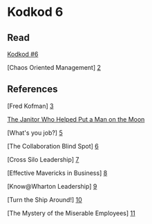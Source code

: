 # Kodkod 6
## Read

[Kodkod #6][1]

[Chaos Oriented Management] [2]


## References


[Fred Kofman] [3]

[The Janitor Who Helped Put a Man on the Moon][4]

[What's you job?] [5]

[The Collaboration Blind Spot] [6]

[Cross Silo Leadership] [7]

[Effective Mavericks in Business] [8]

[Know@Wharton Leadership] [9]

[Turn the Ship Around!] [10]

[The Mystery of the Miserable Employees] [11]


[1]: http://www.k0dk0d.com/pdfs/kodkod6.pdf "Kodkod #6"
[2]: http://www.k0dk0d.com/pdfs/ChaosManagement.pdf "Chaos Oriented Management"
[3]: https://www.linkedin.com/in/fkofman?trk=corpblog_0913_fredkofman_speakerseries "Fred Kofman"
[4]: https://fromthegreennotebook.com/2017/11/04/the-janitor-who-help-put-a-man-on-the-moon/ "The Janitor Who Helped Put a Man on the Moon"
[5]: https://www.youtube.com/watch?v=IdMvWLARF1w "What's your job?"
[6]: https://hbr.org/2019/03/the-collaboration-blind-spot "The Collaboration Blind Spot"
[7]: https://hbr.org/2019/05/cross-silo-leadership "Cross Silo Leadership"
[8]: https://knowledge.wharton.upenn.edu/article/effective-mavericks-in-business/ "Effective Mavericks in Business"
[9]: https://knowledge.wharton.upenn.edu/topic/leadership/ "Know@Wharton Leadership"
[10]: https://www.amazon.com/Turn-Ship-Around-Turning-Followers-ebook/dp/B00AFPVP0Y "Turn the Ship Around!"
[11]: https://www.nytimes.com/2019/06/15/upshot/how-to-win-neil-irwin.html "The Mystery of the Miserable Employees"
